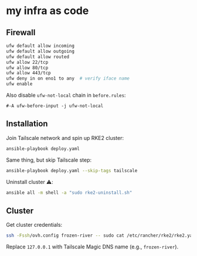 # my infra as code

## Firewall

```sh
ufw default allow incoming
ufw default allow outgoing
ufw default allow routed
ufw allow 22/tcp
ufw allow 80/tcp
ufw allow 443/tcp
ufw deny in on eno1 to any  # verify iface name
ufw enable
```

Also disable `ufw-not-local` chain in `before.rules`:

```
#-A ufw-before-input -j ufw-not-local
```

## Installation

Join Tailscale network and spin up RKE2 cluster:

```sh
ansible-playbook deploy.yaml
```

Same thing, but skip Tailscale step:

```sh
ansible-playbook deploy.yaml --skip-tags tailscale
```

Uninstall cluster ⚠️:

```sh
ansible all -m shell -a "sudo rke2-uninstall.sh"
```

## Cluster

Get cluster credentials:

```sh
ssh -Fssh/ovh.config frozen-river -- sudo cat /etc/rancher/rke2/rke2.yaml >~/.kube/config 2>/dev/null
```

Replace `127.0.0.1` with Tailscale Magic DNS name (e.g., `frozen-river`).
